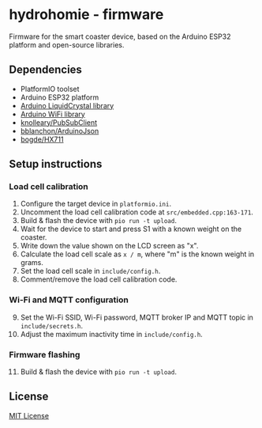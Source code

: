 # hydrohomie - firmware

Firmware for the smart coaster device, based on the Arduino ESP32 platform and open-source libraries.

Dependencies
------------

- PlatformIO toolset
- Arduino ESP32 platform
- [Arduino LiquidCrystal library](https://www.arduino.cc/en/Reference/LiquidCrystal)
- [Arduino WiFi library](https://www.arduino.cc/en/Reference/WiFi)
- [knolleary/PubSubClient](https://github.com/knolleary/pubsubclient)
- [bblanchon/ArduinoJson](https://github.com/bblanchon/ArduinoJson)
- [bogde/HX711](https://github.com/bogde/HX711)

Setup instructions
-----------

### Load cell calibration
1. Configure the target device in `platformio.ini`.
2. Uncomment the load cell calibration code at `src/embedded.cpp:163-171`.
3. Build & flash the device with `pio run -t upload`.
4. Wait for the device to start and press S1 with a known weight on the coaster.
5. Write down the value shown on the LCD screen as "x".
6. Calculate the load cell scale as `x / m`, where "m" is the known weight in grams.
7. Set the load cell scale in `include/config.h`.
8. Comment/remove the load cell calibration code.

### Wi-Fi and MQTT configuration
9. Set the Wi-Fi SSID, Wi-Fi password, MQTT broker IP and MQTT topic in `include/secrets.h`.
10. Adjust the maximum inactivity time in `include/config.h`.

### Firmware flashing
11. Build & flash the device with `pio run -t upload`.

License
-------

[MIT License](https://opensource.org/licenses/MIT)
